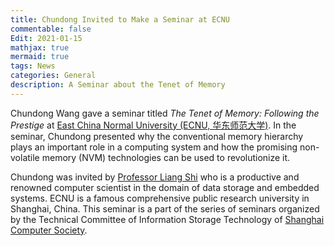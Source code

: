 ```yaml
---
title: Chundong Invited to Make a Seminar at ECNU
commentable: false
Edit: 2021-01-15
mathjax: true
mermaid: true
tags: News
categories: General
description: A Seminar about the Tenet of Memory
---
```


<p>Chundong Wang gave a seminar titled <i>The Tenet of Memory: Following the Prestige</i> at <a href="https://www.ecnu.edu.cn/" target="_blank">East China Normal University (ECNU, &#x534e;&#x4e1c;&#x5e08;&#x8303;&#x5927;&#x5b66;)</a>. In the seminar, Chundong presented why the conventional memory hierarchy plays an important role in a computing system and how the promising non-volatile memory (NVM) technologies can be used to revolutionize it.</p>

<p>Chundong was invited by <a href="https://faculty.ecnu.edu.cn/_s16/sl2_13905/main.psp">Professor Liang Shi</a> who is a productive and renowned computer scientist in the domain of data storage and embedded systems. ECNU is a famous comprehensive public research university in Shanghai, China. This seminar is a part of the series of seminars organized by the Technical Committee of Information Storage Technology of <a href="http://scs.sh.cn/" target="_blank">Shanghai Computer Society</a>.</p>



